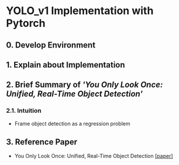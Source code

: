 # YOLO_v1 Implementation with Pytorch


## 0. Develop Environment


## 1. Explain about Implementation


## 2. Brief Summary of *'You Only Look Once: Unified, Real-Time Object Detection'*

### 2.1. Intuition
- Frame object detection as a regression problem


## 3. Reference Paper
- You Only Look Once: Unified, Real-Time Object Detection [[paper]](https://arxiv.org/pdf/1506.02640.pdf)
